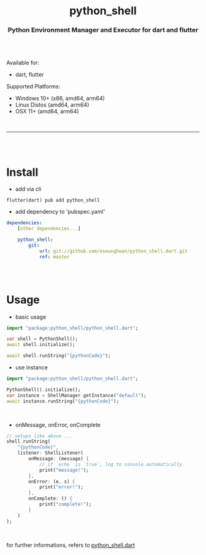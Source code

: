 <h1 align="center">
    <br />
    python_shell
</h1>
<h3 align="center">
    Python Environment Manager and Executor for dart and flutter
    <br />
    <br />
</h3>
<br />

Available for:
- dart, flutter


Supported Platforms:
- Windows 10+ (x86, amd64, arm64)
- Linux Distos (amd64, arm64)
- OSX 11+ (amd64, arm64)

<br />
<hr>
<br />
<br />

# Install
- add via cli
```iterm
flutter(dart) pub add python_shell
```
- add dependency to 'pubspec.yaml'
```yaml
dependencies:
    [other dependencies...]

    python_shell:
        git:
            url: git://github.com/eseunghwan/python_shell.dart.git
            ref: master
```

<br /><br />

# Usage
- basic usage
```dart
import "package:python_shell/python_shell.dart";

var shell = PythonShell();
await shell.initialize();

await shell.runString("{pythonCode}");
```
- use instance
```dart
import "package:python_shell/python_shell.dart";

PythonShell().initialize();
var instance = ShellManager.getInstance("default");
await instance.runString("{pythonCode}");
```
<br />

- onMessage, onError, onComplete
```dart
// setups like above ...
shell.runString(
    "{pythonCode}",
    listener: ShellListener(
        onMessage: (message) {
            // if `echo` is `true`, log to console automatically
            print("message!");
        },
        onError: (e, s) {
            print("error!");
        },
        onComplete: () {
            print("complete!");
        }
    )
);
```

<br />

for further informations, refers to [python_shell.dart](https://github.com/eseunghwan/python_shell.dart/blob/master/lib/src/python_shell.dart)
